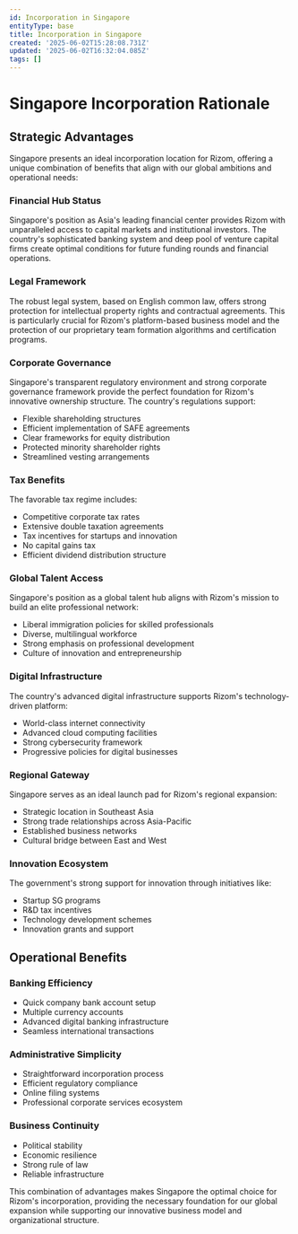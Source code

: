 ```yaml
---
id: Incorporation in Singapore
entityType: base
title: Incorporation in Singapore
created: '2025-06-02T15:28:08.731Z'
updated: '2025-06-02T16:32:04.085Z'
tags: []
---
```

# Singapore Incorporation Rationale

## Strategic Advantages

Singapore presents an ideal incorporation location for Rizom, offering a unique combination of benefits that align with our global ambitions and operational needs:
### Financial Hub Status

Singapore's position as Asia's leading financial center provides Rizom with unparalleled access to capital markets and institutional investors. The country's sophisticated banking system and deep pool of venture capital firms create optimal conditions for future funding rounds and financial operations.

### Legal Framework

The robust legal system, based on English common law, offers strong protection for intellectual property rights and contractual agreements. This is particularly crucial for Rizom's platform-based business model and the protection of our proprietary team formation algorithms and certification programs.

### Corporate Governance

Singapore's transparent regulatory environment and strong corporate governance framework provide the perfect foundation for Rizom's innovative ownership structure. The country's regulations support:

- Flexible shareholding structures
- Efficient implementation of SAFE agreements
- Clear frameworks for equity distribution
- Protected minority shareholder rights
- Streamlined vesting arrangements

### Tax Benefits

The favorable tax regime includes:

- Competitive corporate tax rates
- Extensive double taxation agreements
- Tax incentives for startups and innovation
- No capital gains tax
- Efficient dividend distribution structure

### Global Talent Access

Singapore's position as a global talent hub aligns with Rizom's mission to build an elite professional network:

- Liberal immigration policies for skilled professionals
- Diverse, multilingual workforce
- Strong emphasis on professional development
- Culture of innovation and entrepreneurship

### Digital Infrastructure

The country's advanced digital infrastructure supports Rizom's technology-driven platform:

- World-class internet connectivity
- Advanced cloud computing facilities
- Strong cybersecurity framework
- Progressive policies for digital businesses

### Regional Gateway

Singapore serves as an ideal launch pad for Rizom's regional expansion:

- Strategic location in Southeast Asia
- Strong trade relationships across Asia-Pacific
- Established business networks
- Cultural bridge between East and West

### Innovation Ecosystem

The government's strong support for innovation through initiatives like:

- Startup SG programs
- R&D tax incentives
- Technology development schemes
- Innovation grants and support

## Operational Benefits

### Banking Efficiency

- Quick company bank account setup
- Multiple currency accounts
- Advanced digital banking infrastructure
- Seamless international transactions

### Administrative Simplicity

- Straightforward incorporation process
- Efficient regulatory compliance
- Online filing systems
- Professional corporate services ecosystem

### Business Continuity

- Political stability
- Economic resilience
- Strong rule of law
- Reliable infrastructure

This combination of advantages makes Singapore the optimal choice for Rizom's incorporation, providing the necessary foundation for our global expansion while supporting our innovative business model and organizational structure.
